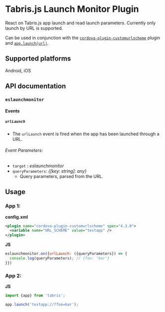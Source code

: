 # Tabris.js Launch Monitor Plugin

React on Tabris.js app launch and read launch parameters. Currently only launch by URL is supported.

Can be used in conjunction with the [`cordova-plugin-customurlscheme`](https://github.com/EddyVerbruggen/Custom-URL-scheme) plugin and [`app.launch(url)`](http://docs.tabris.com/latest/api/app.html#launchurl).

## Supported platforms

Android, iOS

## API documentation

### `eslaunchmonitor`

#### Events

##### `urlLaunch`

* The `urlLaunch` event is fired when the app has been launched through a URL.

###### Event Parameters:

* `target` : _eslaunchmonitor_
* `queryParameters`: _{[key: string]: any}_
  * Query parameters, parsed from the URL.

## Usage

### App 1:

**config.xml**
```xml
<plugin name="cordova-plugin-customurlscheme" spec="4.3.0">
  <variable name="URL_SCHEME" value="testapp" />
</plugin>
```

**JS**
```js
eslaunchmonitor.on({urlLaunch: ({queryParameters}) => {
  console.log(queryParameters); // {foo: 'bar'}
}})
```

### App 2:

**JS**
```js
import {app} from 'tabris';

app.launch('testapp://?foo=bar');
```
